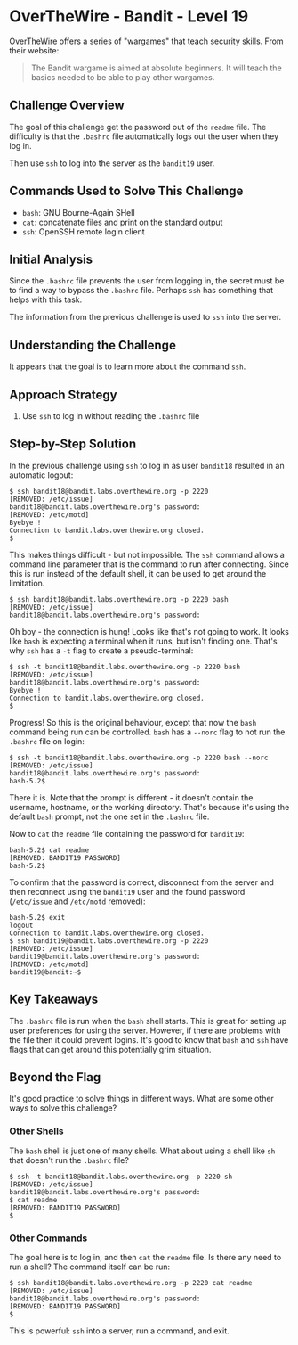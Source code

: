 # OverTheWire - Bandit - Level 19

[OverTheWire](https://overthewire.org) offers a series of "wargames" that teach
security skills. From their website:

> The Bandit wargame is aimed at absolute beginners. It will teach the basics
> needed to be able to play other wargames.

## Challenge Overview

The goal of this challenge get the password out of the `readme` file. The
difficulty is that the `.bashrc` file automatically logs out the user when they
log in.

Then use `ssh` to log into the server as the `bandit19` user.

## Commands Used to Solve This Challenge

- `bash`: GNU Bourne-Again SHell
- `cat`: concatenate files and print on the standard output
- `ssh`: OpenSSH remote login client

## Initial Analysis

Since the `.bashrc` file prevents the user from logging in, the secret must be
to find a way to bypass the `.bashrc` file. Perhaps `ssh` has something that
helps with this task.

The information from the previous challenge is used to `ssh` into the server.

## Understanding the Challenge

It appears that the goal is to learn more about the command `ssh`.

## Approach Strategy

1. Use `ssh` to log in without reading the `.bashrc` file

## Step-by-Step Solution

In the previous challenge using `ssh` to log in as user `bandit18` resulted in
an automatic logout:

```
$ ssh bandit18@bandit.labs.overthewire.org -p 2220
[REMOVED: /etc/issue]
bandit18@bandit.labs.overthewire.org's password:
[REMOVED: /etc/motd]
Byebye !
Connection to bandit.labs.overthewire.org closed.
$
```

This makes things difficult - but not impossible. The `ssh` command allows a
command line parameter that is the command to run after connecting. Since this
is run instead of the default shell, it can be used to get around the
limitation.

```
$ ssh bandit18@bandit.labs.overthewire.org -p 2220 bash
[REMOVED: /etc/issue]
bandit18@bandit.labs.overthewire.org's password:
```

Oh boy - the connection is hung! Looks like that's not going to work. It looks
like `bash` is expecting a terminal when it runs, but isn't finding one. That's
why `ssh` has a `-t` flag to create a pseudo-terminal:

```
$ ssh -t bandit18@bandit.labs.overthewire.org -p 2220 bash
[REMOVED: /etc/issue]
bandit18@bandit.labs.overthewire.org's password:
Byebye !
Connection to bandit.labs.overthewire.org closed.
$
```

Progress! So this is the original behaviour, except that now the `bash` command
being run can be controlled. `bash` has a `--norc` flag to not run the `.bashrc`
file on login:

```
$ ssh -t bandit18@bandit.labs.overthewire.org -p 2220 bash --norc
[REMOVED: /etc/issue]
bandit18@bandit.labs.overthewire.org's password:
bash-5.2$
```

There it is. Note that the prompt is different - it doesn't contain the
username, hostname, or the working directory. That's because it's using the
default `bash` prompt, not the one set in the `.bashrc` file.

Now to `cat` the `readme` file containing the password for `bandit19`:

```
bash-5.2$ cat readme
[REMOVED: BANDIT19 PASSWORD]
bash-5.2$
```

To confirm that the password is correct, disconnect from the server and then
reconnect using the `bandit19` user and the found password (`/etc/issue` and
`/etc/motd` removed):

```
bash-5.2$ exit
logout
Connection to bandit.labs.overthewire.org closed.
$ ssh bandit19@bandit.labs.overthewire.org -p 2220
[REMOVED: /etc/issue]
bandit19@bandit.labs.overthewire.org's password:
[REMOVED: /etc/motd]
bandit19@bandit:~$
```

## Key Takeaways

The `.bashrc` file is run when the `bash` shell starts. This is great for
setting up user preferences for using the server. However, if there are problems
with the file then it could prevent logins. It's good to know that `bash` and
`ssh` have flags that can get around this potentially grim situation.

## Beyond the Flag

It's good practice to solve things in different ways. What are some other ways
to solve this challenge?

### Other Shells

The `bash` shell is just one of many shells. What about using a shell like `sh`
that doesn't run the `.bashrc` file?

```
$ ssh -t bandit18@bandit.labs.overthewire.org -p 2220 sh
[REMOVED: /etc/issue]
bandit18@bandit.labs.overthewire.org's password:
$ cat readme
[REMOVED: BANDIT19 PASSWORD]
$
```

### Other Commands

The goal here is to log in, and then `cat` the `readme` file. Is there any need
to run a shell? The command itself can be run:

```
$ ssh bandit18@bandit.labs.overthewire.org -p 2220 cat readme
[REMOVED: /etc/issue]
bandit18@bandit.labs.overthewire.org's password:
[REMOVED: BANDIT19 PASSWORD]
$
```

This is powerful: `ssh` into a server, run a command, and exit.
